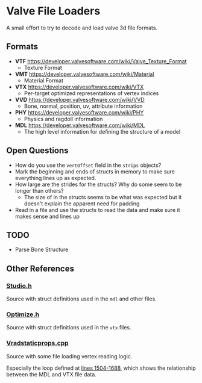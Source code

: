 # Valve File Loaders

A small effort to try to decode and load valve 3d file formats.

## Formats

- **VTF** https://developer.valvesoftware.com/wiki/Valve_Texture_Format
  - Texture Format
- **VMT** https://developer.valvesoftware.com/wiki/Material
  - Material Format
- **VTX** https://developer.valvesoftware.com/wiki/VTX
  - Per-target optimized representations of vertex indices
- **VVD** https://developer.valvesoftware.com/wiki/VVD
  - Bone, normal, position, uv, attribute information
- **PHY** https://developer.valvesoftware.com/wiki/PHY
  - Physics and ragdoll information
- **MDL** https://developer.valvesoftware.com/wiki/MDL
  - The high level information for defining the structure of a model

## Open Questions
- How do you use the `vertOffset` field in the `strips` objects?
- Mark the beginning and ends of structs in memory to make sure everything lines up as expected.
- How large are the strides for the structs? Why do some seem to be longer than others?
	- The size of in the structs seems to be what was expected but it doesn't explain the apparent need for padding
- Read in a file and use the structs to read the data and make sure it makes sense and lines up

## TODO
- Parse Bone Structure

## Other References

### [Studio.h](https://github.com/ValveSoftware/source-sdk-2013/blob/master/sp/src/public/studio.h)

Source with struct definitions used in the `mdl` and other files.

### [Optimize.h](https://github.com/ValveSoftware/source-sdk-2013/blob/master/mp/src/public/optimize.h)

Source with struct definitions used in the `vtx` files.

### [Vradstaticprops.cpp](https://github.com/ValveSoftware/source-sdk-2013/blob/master/sp/src/utils/vrad/vradstaticprops.cpp)

Source with some file loading vertex reading logic.

Especially the loop defined at [lines 1504-1688](https://github.com/ValveSoftware/source-sdk-2013/blob/master/sp/src/utils/vrad/vradstaticprops.cpp#L1504-L1688), which shows the relationship between the MDL and VTX file data.
